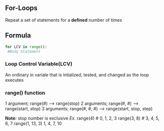 ## For-Loops

Repeat a set of statements for a __defined__ number of times

## Formula

``` python
for LCV in range():
 #Body Statement
```

### Loop Control Variable(LCV)
An ordinary in variale that is intialized, tested, and changed as the loop executes

### range() function

1 argument; range(#) --> range(stop)
2 arguments; range(#, #) --> range(start, stop)
3 arguments; range(#, #, #) --> range(start, stop, step)

__Note:__ stop number is exclusive
*Ex.*
range(4) # 0, 1, 2, 3
range(3, 8) # 3, 4, 5, 6, 7
range(1, 13, 3) 1, 4, 7, 10